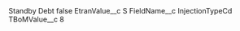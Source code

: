 <?xml version="1.0" encoding="UTF-8"?>
<CustomMetadata xmlns="http://soap.sforce.com/2006/04/metadata" xmlns:xsi="http://www.w3.org/2001/XMLSchema-instance" xmlns:xsd="http://www.w3.org/2001/XMLSchema">
    <label>Standby Debt</label>
    <protected>false</protected>
    <values>
        <field>EtranValue__c</field>
        <value xsi:type="xsd:string">S</value>
    </values>
    <values>
        <field>FieldName__c</field>
        <value xsi:type="xsd:string">InjectionTypeCd</value>
    </values>
    <values>
        <field>TBoMValue__c</field>
        <value xsi:type="xsd:string">8</value>
    </values>
</CustomMetadata>
